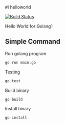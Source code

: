 #i helloworld

[![Build Status](https://cloud.drone.io/api/badges/go-training/helloworld/status.svg)](https://cloud.drone.io/go-training/helloworld)

Hello World for Golang1

## Simple Command

Run golang program

```bash
go run main.go
```

Testing

```bash
go test
```

Build binary

```bash
go build
```

Install binary

```bash
go install
```
